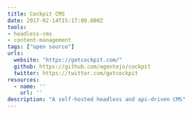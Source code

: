 ```yaml
---
title: Cockpit CMS
date: 2017-02-14T15:17:00.000Z
tools:
- headless-cms
- content-management
tags: ["open source"]
urls:
  website: "https://getcockpit.com/"
  github: https://github.com/agentejo/cockpit
  twitter: https://twitter.com/getcockpit
resources:
  - name: ''
    url: ''
description: "A self-hosted headless and api-driven CMS"
---
```

